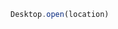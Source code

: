 <!--TITLE:Desktop.open()-->
<!--ABOUT:Upspark's Desktop API module.-->

```javascript
Desktop.open(location)
```